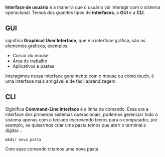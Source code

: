 **Interface de usuário** é a maneira que o usuário vai interagir com o sistema operacional. Temos dos grandes tipos de **interfaces**, a **GUI** e a **CLI**.

## GUI

significa **Graphical User Interface**, que é a interface gráfica, são os elementos gráficos, exemplos:

- Cursor do mouse
- Área de trabalho
- Aplicativos e pastas

Interagimos nessa interface geralmente com o mouse ou como touch, é uma interface mais amigável e de fácil aprendizagem.

## CLI

Siginifica **Command-Line Interface** é a linha de comando. Essa era a interface dos primeiros sistemas operacionais, podemos gerenciar todo o sistema apenas com o teclado escrevendo textos para o computador, por exemplo, se quisermos criar uma pasta temos que abrir o terminal e digitar...

````shell
mkdir nova pasta
````

Com esse comando criamos uma nova pasta.